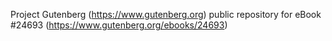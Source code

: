 Project Gutenberg (https://www.gutenberg.org) public repository for eBook #24693 (https://www.gutenberg.org/ebooks/24693)
